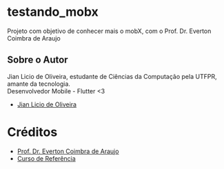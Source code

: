 # testando_mobx

Projeto com objetivo de conhecer mais o mobX, com o Prof. Dr. Everton Coimbra de Araujo

## Sobre o Autor

Jian Licio de Oliveira, estudante de Ciências da Computação pela UTFPR, amante da tecnologia.  
Desenvolvedor Mobile - Flutter <3  

- [Jian Licio de Oliveira](https://github.com/jianLicio)

# Créditos

- [Prof. Dr. Everton Coimbra de Araujo](https://linktr.ee/evertoncoimbradearaujo)
- [Curso de Referência](https://www.youtube.com/playlist?list=PLBoF7z0kJIegMpKOuFU0JPoi81ljY1uoT)
